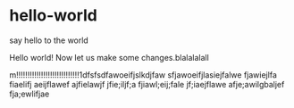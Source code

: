 # hello-world
say hello to the world

Hello world!
Now let us make some changes.blalalalall


m!!!!!!!!!!!!!!!!!!!!!!!!!!!!1dfsfsdfawoeifjslkdjfaw
sfjawoeifjlasiejfalwe
fjawiejlfa
fiaelifj
aeijflawef
ajfielawjf
jfie;iljf;a
fjiawl;eij;fale
jf;iaejflawe
afje;awilgbaljef
fja;ewlifjae

